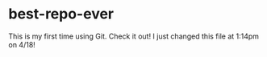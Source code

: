 # best-repo-ever
This is my first time using Git. Check it out!
I just changed this file at 1:14pm on 4/18!